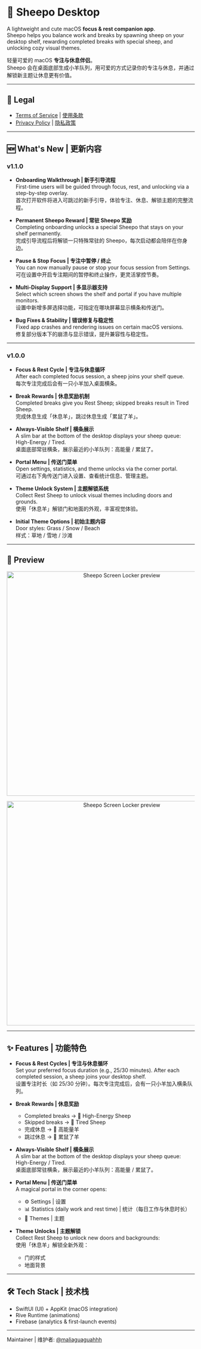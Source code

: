 # 🐑 Sheepo Desktop

A lightweight and cute macOS **focus & rest companion app**.  
Sheepo helps you balance work and breaks by spawning sheep on your desktop shelf, rewarding completed breaks with special sheep, and unlocking cozy visual themes.  

轻量可爱的 macOS **专注与休息伴侣**。  
Sheepo 会在桌面底部生成小羊队列，用可爱的方式记录你的专注与休息，并通过解锁新主题让休息更有价值。  

---
## 📄 Legal

- [Terms of Service](TERMS.md) | [使用条款](TERMS.md)  
- [Privacy Policy](PRIVACY.md) | [隐私政策](PRIVACY.md)


---
## 🆕 What's New | 更新内容

### v1.1.0

- **Onboarding Walkthrough | 新手引导流程**  
  First-time users will be guided through focus, rest, and unlocking via a step-by-step overlay.  
  首次打开软件将进入可跳过的新手引导，体验专注、休息、解锁主题的完整流程。

- **Permanent Sheepo Reward | 常驻 Sheepo 奖励**  
  Completing onboarding unlocks a special Sheepo that stays on your shelf permanently.  
  完成引导流程后将解锁一只特殊常驻的 Sheepo，每次启动都会陪伴在你身边。

- **Pause & Stop Focus | 专注中暂停 / 终止**  
  You can now manually pause or stop your focus session from Settings.  
  可在设置中开启专注期间的暂停和终止操作，更灵活掌控节奏。

- **Multi-Display Support | 多显示器支持**  
  Select which screen shows the shelf and portal if you have multiple monitors.  
  设置中新增多屏选择功能，可指定在哪块屏幕显示横条和传送门。

- **Bug Fixes & Stability | 错误修复与稳定性**  
  Fixed app crashes and rendering issues on certain macOS versions.  
  修复部分版本下的崩溃与显示错误，提升兼容性与稳定性。

---

### v1.0.0

- **Focus & Rest Cycle | 专注与休息循环**  
  After each completed focus session, a sheep joins your shelf queue.  
  每次专注完成后会有一只小羊加入桌面横条。

- **Break Rewards | 休息奖励机制**  
  Completed breaks give you Rest Sheep; skipped breaks result in Tired Sheep.  
  完成休息生成「休息羊」，跳过休息生成「累鼠了羊」。

- **Always-Visible Shelf | 横条展示**  
  A slim bar at the bottom of the desktop displays your sheep queue: High-Energy / Tired.  
  桌面底部常驻横条，展示最近的小羊队列：高能量 / 累鼠了。

- **Portal Menu | 传送门菜单**  
  Open settings, statistics, and theme unlocks via the corner portal.  
  可通过右下角传送门进入设置、查看统计信息、管理主题。

- **Theme Unlock System | 主题解锁系统**  
  Collect Rest Sheep to unlock visual themes including doors and grounds.  
  使用「休息羊」解锁门和地面的外观，丰富视觉体验。

- **Initial Theme Options | 初始主题内容**  
  Door styles: Grass / Snow / Beach  
  样式：草地 / 雪地 / 沙滩 

---

## 👀 Preview

<p align="center">
  <img src="demo.gif" alt="Sheepo Screen Locker preview" width="600"/>
</p>
<p align="center">
  <img src="demo2-min.gif" alt="Sheepo Screen Locker preview" width="600"/>
</p>

---

## ✨ Features | 功能特色

- **Focus & Rest Cycles | 专注与休息循环**  
  Set your preferred focus duration (e.g., 25/30 minutes). After each completed session, a sheep joins your desktop shelf.  
  设置专注时长（如 25/30 分钟）。每次专注完成后，会有一只小羊加入横条队列。  
- **Break Rewards | 休息奖励** 
  - Completed breaks → 🐑 High-Energy Sheep  
  - Skipped breaks → 🐑 Tired Sheep  
  - 完成休息 → 🐑 高能量羊  
  - 跳过休息 → 🐑 累鼠了羊  

- **Always-Visible Shelf | 横条展示**  
  A slim bar at the bottom of the desktop displays your sheep queue: High-Energy / Tired.  
  桌面底部常驻横条，展示最近的小羊队列：高能量 / 累鼠了。  

- **Portal Menu | 传送门菜单**  
  A magical portal in the corner opens:  
  - ⚙️ Settings | 设置  
  - 📊 Statistics (daily work and rest time) | 统计（每日工作与休息时长）  
  - 🎨 Themes | 主题  

- **Theme Unlocks | 主题解锁**  
  Collect Rest Sheep to unlock new doors and backgrounds:  
  使用「休息羊」解锁全新外观：  
  - 门的样式
  - 地面背景

---


## 🛠 Tech Stack | 技术栈

- SwiftUI (UI) + AppKit (macOS integration)  
- Rive Runtime (animations)  
- Firebase (analytics & first-launch events)  

---





Maintainer | 维护者: [@maliaguaguahhh](https://github.com/maliaguaguahhh)  
